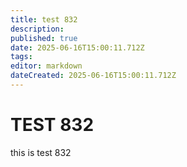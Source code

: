 ```yaml
---
title: test 832
description: 
published: true
date: 2025-06-16T15:00:11.712Z
tags: 
editor: markdown
dateCreated: 2025-06-16T15:00:11.712Z
---
```


# TEST 832
this is test 832
